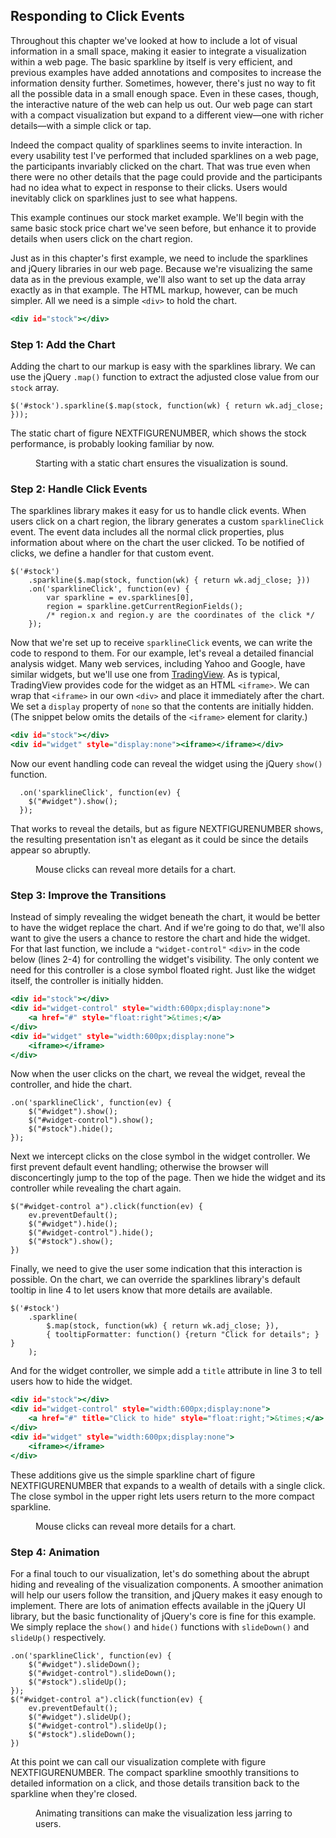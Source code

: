 ## Responding to Click Events

Throughout this chapter we've looked at how to include a lot of visual information in a small space, making it easier to integrate a visualization within a web page. The basic sparkline by itself is very efficient, and previous examples have added annotations and composites to increase the information density further. Sometimes, however, there's just no way to fit all the possible data in a small enough space. Even in these cases, though, the interactive nature of the web can help us out. Our web page can start with a compact visualization but expand to a different view—one with richer details—with a simple click or tap.

Indeed the compact quality of sparklines seems to invite interaction. In every usability test I've performed that included sparklines on a web page, the participants invariably clicked on the chart. That was true even when there were no other details that the page could provide and the participants had no idea what to expect in response to their clicks. Users would inevitably click on sparklines just to see what happens.

This example continues our stock market example. We'll begin with the same basic stock price chart we've seen before, but enhance it to provide details when users click on the chart region.

Just as in this chapter's first example, we need to include the sparklines and jQuery libraries in our web page. Because we're visualizing the same data as in the previous example, we'll also want to set up the data array exactly as in that example. The <span class="smcp">HTML</span> markup, however, can be much simpler. All we need is a simple `<div>` to hold the chart.

``` {.html .numberLines}
<div id="stock"></div>
```

### Step 1: Add the Chart

Adding the chart to our markup is easy with the sparklines library. We can use the jQuery `.map()` function to extract the adjusted close value from our `stock` array.

``` {.javascript .numberLines}
$('#stock').sparkline($.map(stock, function(wk) { return wk.adj_close; }));
```

The static chart of figure NEXTFIGURENUMBER, which shows the stock performance, is probably looking familiar by now.

<figure>
<div id='click-chart1'></div>
<figcaption>Starting with a static chart ensures the visualization is sound.</figcaption>
</figure>

### Step 2: Handle Click Events

The sparklines library makes it easy for us to handle click events. When users click on a chart region, the library generates a custom `sparklineClick` event. The event data includes all the normal click properties, plus information about where on the chart the user clicked. To be notified of clicks, we define a handler for that custom event.

``` {.javascript .numberLines}
$('#stock')
    .sparkline($.map(stock, function(wk) { return wk.adj_close; }))
    .on('sparklineClick', function(ev) {
        var sparkline = ev.sparklines[0],
        region = sparkline.getCurrentRegionFields();
        /* region.x and region.y are the coordinates of the click */
    });
```

Now that we're set up to receive `sparklineClick` events, we can write the code to respond to them. For our example, let's reveal a detailed financial analysis widget. Many web services, including Yahoo and Google, have similar widgets, but we'll use one from [TradingView](https://www.tradingview.com/widget/). As is typical, TradingView provides code for the widget as an <span class="smcp">HTML</span> `<iframe>`. We can wrap that `<iframe>` in our own `<div>` and place it immediately after the chart. We set a `display` property of `none` so that the contents are initially hidden. (The snippet below omits the details of the `<iframe>` element for clarity.)

``` {.html .numberLines}
<div id="stock"></div>
<div id="widget" style="display:none"><iframe></iframe></div>
```

Now our event handling code can reveal the widget using the jQuery `show()` function.

``` {.javascript .numberLines}
  .on('sparklineClick', function(ev) {
    $("#widget").show();
  });
```

That works to reveal the details, but as figure NEXTFIGURENUMBER shows, the resulting presentation isn't as elegant as it could be since the details appear so abruptly.

<figure>
<div id="click-chart2"></div>
<div id="popup2" style="width:640px;height:400px;display:none">
<script type="text/javascript" src="https://d33t3vvu2t2yu5.cloudfront.net/tv.js"></script>
<script type="text/javascript">
new TradingView.widget({
  "width": 640,
  "height": 400,
  "symbol": "AAPL",
  "interval": "D",
  "timezone": "exchange",
  "theme": "White",
  "style": "1",
  "toolbar_bg": "#f1f3f6",
  "withdateranges": true,
  "save_image": false,
  "hideideas": true
});
</script>
</div>
<figcaption>Mouse clicks can reveal more details for a chart.</figcaption>
</figure>

### Step 3: Improve the Transitions

Instead of simply revealing the widget beneath the chart, it would be better to have the widget replace the chart. And if we're going to do that, we'll also want to give the users a chance to restore the chart and hide the widget. For that last function, we include a `"widget-control"` `<div>` in the code below (lines 2-4) for controlling the widget's visibility. The only content we need for this controller is a close symbol floated right. Just like the widget itself, the controller is initially hidden.

``` {.html .numberLines .line-2 .line-3 .line-4}
<div id="stock"></div>
<div id="widget-control" style="width:600px;display:none">
    <a href="#" style="float:right">&times;</a>
</div>
<div id="widget" style="width:600px;display:none">
    <iframe></iframe>
</div>
```

Now when the user clicks on the chart, we reveal the widget, reveal the controller, and hide the chart.

``` {.javascript .numberLines}
.on('sparklineClick', function(ev) {
    $("#widget").show();
    $("#widget-control").show();
    $("#stock").hide();
});
```

Next we intercept clicks on the close symbol in the widget controller. We first prevent default event handling; otherwise the browser will disconcertingly jump to the top of the page. Then we hide the widget and its controller while revealing the chart again.

``` {.javascript .numberLines}
$("#widget-control a").click(function(ev) {
    ev.preventDefault();
    $("#widget").hide();
    $("#widget-control").hide();
    $("#stock").show();
})
```

Finally, we need to give the user some indication that this interaction is possible. On the chart, we can override the sparklines library's default tooltip in line 4 to let users know that more details are available.

``` {.javascript .numberLines .line-4}
$('#stock')
    .sparkline(
        $.map(stock, function(wk) { return wk.adj_close; }),
        { tooltipFormatter: function() {return "Click for details"; } }
    );
```

And for the widget controller, we simple add a `title` attribute in line 3 to tell users how to hide the widget.

``` {.html .numberLines .line-3}
<div id="stock"></div>
<div id="widget-control" style="width:600px;display:none">
    <a href="#" title="Click to hide" style="float:right;">&times;</a>
</div>
<div id="widget" style="width:600px;display:none">
    <iframe></iframe>
</div>
```

These additions give us the simple sparkline chart of figure NEXTFIGURENUMBER that expands to a wealth of details with a single click. The close symbol in the upper right lets users return to the more compact sparkline.

<style>
a.closebtn, a.closebtn:hover, a.closebtn:focus, a.closebtn:active, a.closebtn:visited {text-decoration: none; color: #444; background-image:none; text-shadow:none;}
</style>

<figure>
<div id="click-chart3"></div>
<div id="popup3-control" style="width:640px;display:none"><a class="closebtn" href="#" title="Click to hide" style="float:right">x</a></div>
<div id="popup3" style="width:640px;height:420px;display:none">
<script type="text/javascript">
new TradingView.widget({
  "width": 640,
  "height": 400,
  "symbol": "AAPL",
  "interval": "D",
  "timezone": "exchange",
  "theme": "White",
  "style": "1",
  "toolbar_bg": "#f1f3f6",
  "withdateranges": true,
  "save_image": false,
  "hideideas": true
});
</script>
</div>
<figcaption>Mouse clicks can reveal more details for a chart.</figcaption>
</figure>

### Step 4: Animation

For a final touch to our visualization, let's do something about the abrupt hiding and revealing of the visualization components. A smoother animation will help our users follow the transition, and jQuery makes it easy enough to implement. There are lots of animation effects available in the jQuery <span class="smcp">UI</span> library, but the basic functionality of jQuery's core is fine for this example. We simply replace the `show()` and `hide()` functions with `slideDown()` and `slideUp()` respectively.

``` {.javascript .numberLines}
.on('sparklineClick', function(ev) {
    $("#widget").slideDown();
    $("#widget-control").slideDown();
    $("#stock").slideUp();
});
$("#widget-control a").click(function(ev) {
    ev.preventDefault();
    $("#widget").slideUp();
    $("#widget-control").slideUp();
    $("#stock").slideDown();
})
```

At this point we can call our visualization complete with figure NEXTFIGURENUMBER. The compact sparkline smoothly transitions to detailed information on a click, and those details transition back to the sparkline when they're closed.

<figure>
<div id="click-chart4"></div>
<div id="popup4-control" style="width:640px;display:none"><a class="closebtn" href="#" title="Click to hide" style="float:right;text-decoration:none;">x</a></div>
<div id="popup4" style="width:640px;height:420px;display:none">
<script type="text/javascript">
new TradingView.widget({
  "width": 640,
  "height": 400,
  "symbol": "AAPL",
  "interval": "D",
  "timezone": "exchange",
  "theme": "White",
  "style": "1",
  "toolbar_bg": "#f1f3f6",
  "withdateranges": true,
  "save_image": false,
  "hideideas": true
});
</script>
</div>
<figcaption>Animating transitions can make the visualization less jarring to users.</figcaption>
</figure>


<script>
;(function(){

  draw = function() {

        var stock = [
          { date: "2012-01-03", open: 409.40, high: 422.75, low: 409.00, close: 422.40, volume: 10283900, adj_close: 416.26 },
          { date: "2012-01-09", open: 425.50, high: 427.75, low: 418.66, close: 419.81, volume:  9327900, adj_close: 413.70 },
          { date: "2012-01-17", open: 424.20, high: 431.37, low: 419.75, close: 420.30, volume: 10673200, adj_close: 414.19 },
          { date: "2012-01-23", open: 422.67, high: 454.45, low: 419.55, close: 447.28, volume: 17397900, adj_close: 440.77 },
          { date: "2012-01-30", open: 445.71, high: 460.00, low: 445.39, close: 459.68, volume: 10817600, adj_close: 452.99 },
          { date: "2012-02-06", open: 458.38, high: 497.62, low: 458.20, close: 493.42, volume: 17778800, adj_close: 486.24 },
          { date: "2012-02-13", open: 499.53, high: 526.29, low: 486.63, close: 502.12, volume: 28314900, adj_close: 494.82 },
          { date: "2012-02-21", open: 506.88, high: 522.90, low: 504.12, close: 522.41, volume: 18499900, adj_close: 514.81 },
          { date: "2012-02-27", open: 521.31, high: 548.21, low: 516.28, close: 545.18, volume: 22964000, adj_close: 537.25 },
          { date: "2012-03-05", open: 545.42, high: 547.74, low: 516.22, close: 545.17, volume: 23951800, adj_close: 537.24 },
          { date: "2012-03-12", open: 548.98, high: 600.01, low: 547.00, close: 585.57, volume: 32158400, adj_close: 577.05 },
          { date: "2012-03-19", open: 598.37, high: 609.65, low: 589.05, close: 596.05, volume: 24402100, adj_close: 587.38 },
          { date: "2012-03-26", open: 599.79, high: 621.45, low: 595.26, close: 599.55, volume: 22840000, adj_close: 590.83 },
          { date: "2012-04-02", open: 601.83, high: 634.66, low: 600.38, close: 633.68, volume: 23635600, adj_close: 624.46 },
          { date: "2012-04-09", open: 626.13, high: 644.00, low: 603.51, close: 605.23, volume: 26127500, adj_close: 596.43 },
          { date: "2012-04-16", open: 610.06, high: 620.25, low: 570.42, close: 572.98, volume: 34975300, adj_close: 564.65 },
          { date: "2012-04-23", open: 570.61, high: 618.00, low: 555.00, close: 603.00, volume: 27794600, adj_close: 594.23 },
          { date: "2012-04-30", open: 597.80, high: 598.40, low: 565.17, close: 565.25, volume: 17607600, adj_close: 557.03 },
          { date: "2012-05-07", open: 561.50, high: 575.88, low: 558.73, close: 566.71, volume: 15505800, adj_close: 558.47 },
          { date: "2012-05-14", open: 562.57, high: 567.51, low: 522.18, close: 530.38, volume: 20281200, adj_close: 522.67 },
          { date: "2012-05-21", open: 534.50, high: 576.50, low: 534.05, close: 562.29, volume: 19540000, adj_close: 554.11 },
          { date: "2012-05-29", open: 570.90, high: 581.50, low: 560.52, close: 560.99, volume: 17166000, adj_close: 552.83 },
          { date: "2012-06-04", open: 561.50, high: 580.58, low: 548.50, close: 580.32, volume: 14813900, adj_close: 571.88 },
          { date: "2012-06-11", open: 587.72, high: 588.50, low: 566.70, close: 574.13, volume: 14293200, adj_close: 565.78 },
          { date: "2012-06-18", open: 570.96, high: 590.00, low: 570.37, close: 582.10, volume: 12654100, adj_close: 573.63 },
          { date: "2012-06-25", open: 577.30, high: 584.00, low: 565.61, close: 584.00, volume: 10630300, adj_close: 575.51 },
          { date: "2012-07-02", open: 584.73, high: 614.34, low: 583.60, close: 605.88, volume: 13795700, adj_close: 597.07 },
          { date: "2012-07-09", open: 605.30, high: 619.87, low: 592.68, close: 604.97, volume: 15001100, adj_close: 596.17 },
          { date: "2012-07-16", open: 605.12, high: 615.35, low: 603.15, close: 604.30, volume: 12013700, adj_close: 595.51 },
          { date: "2012-07-23", open: 594.40, high: 609.68, low: 570.00, close: 585.16, volume: 19578500, adj_close: 576.65 },
          { date: "2012-07-30", open: 590.92, high: 617.98, low: 587.82, close: 615.70, volume: 13593200, adj_close: 606.74 },
          { date: "2012-08-06", open: 617.29, high: 625.00, low: 615.26, close: 621.70, volume:  8955900, adj_close: 615.29 },
          { date: "2012-08-13", open: 623.39, high: 648.19, low: 623.25, close: 648.11, volume: 11240200, adj_close: 641.43 },
          { date: "2012-08-20", open: 650.01, high: 674.88, low: 648.11, close: 663.22, volume: 20349200, adj_close: 656.38 },
          { date: "2012-08-27", open: 679.99, high: 680.87, low: 657.25, close: 665.24, volume: 10987500, adj_close: 658.38 },
          { date: "2012-09-04", open: 665.76, high: 682.48, low: 664.50, close: 680.44, volume: 12724300, adj_close: 673.42 },
          { date: "2012-09-10", open: 680.45, high: 696.98, low: 656.00, close: 691.28, volume: 20736000, adj_close: 684.15 },
          { date: "2012-09-17", open: 699.35, high: 705.07, low: 693.62, close: 700.09, volume: 14332600, adj_close: 692.87 },
          { date: "2012-09-24", open: 686.86, high: 695.12, low: 660.35, close: 667.10, volume: 20459000, adj_close: 660.22 },
          { date: "2012-10-01", open: 671.16, high: 676.75, low: 650.65, close: 652.59, volume: 18290000, adj_close: 645.86 },
          { date: "2012-10-08", open: 646.88, high: 647.56, low: 623.55, close: 629.71, volume: 21378800, adj_close: 623.21 },
          { date: "2012-10-15", open: 632.35, high: 652.79, low: 609.62, close: 609.84, volume: 18514400, adj_close: 603.55 },
          { date: "2012-10-22", open: 612.42, high: 635.38, low: 591.00, close: 604.00, volume: 24908300, adj_close: 597.77 },
          { date: "2012-10-31", open: 594.88, high: 603.00, low: 574.75, close: 576.80, volume: 17508000, adj_close: 570.85 },
          { date: "2012-11-05", open: 583.52, high: 590.74, low: 533.72, close: 547.06, volume: 26312500, adj_close: 543.89 },
          { date: "2012-11-12", open: 554.15, high: 554.50, low: 505.75, close: 527.68, volume: 25590900, adj_close: 524.62 },
          { date: "2012-11-19", open: 540.71, high: 572.00, low: 539.88, close: 571.50, volume: 18856200, adj_close: 568.19 },
          { date: "2012-11-26", open: 575.90, high: 594.25, low: 572.26, close: 585.28, volume: 18505600, adj_close: 581.89 },
          { date: "2012-12-03", open: 593.65, high: 594.59, low: 518.63, close: 533.25, volume: 28073100, adj_close: 530.16 },
          { date: "2012-12-10", open: 525.00, high: 549.56, low: 505.58, close: 509.79, volume: 23891500, adj_close: 506.84 },
          { date: "2012-12-17", open: 508.93, high: 534.90, low: 501.23, close: 519.33, volume: 20790100, adj_close: 516.32 },
          { date: "2012-12-24", open: 520.35, high: 524.25, low: 504.66, close: 509.59, volume: 11496300, adj_close: 506.64 },
          { date: "2012-12-31", open: 510.53, high: 535.40, low: 509.00, close: 532.17, volume: 23553300, adj_close: 529.09 },
        ];
        
        $('#click-chart1').sparkline(
            $.map(stock, function(wk) { return wk.adj_close; }),
            {
                height: 48,
                width: 210,
                lineColor: chartStyles.color.secondaryDark,
                fillColor: chartStyles.color.secondaryLightest,
                spotColor: false,
                minSpotColor: chartStyles.color.primary,
                maxSpotColor: chartStyles.color.primary,
                disableHighlight: true,
                disableTooltips: true
            }
        );
        
        $('#click-chart2')
          .sparkline(
            $.map(stock, function(wk) { return wk.adj_close; }),
            {
                height: 48,
                width: 210,
                lineColor: chartStyles.color.secondaryDark,
                fillColor: chartStyles.color.secondaryLightest,
                spotColor: false,
                minSpotColor: chartStyles.color.primary,
                maxSpotColor: chartStyles.color.primary,
                disableHighlight: true,
                disableTooltips: true
            }
          ).on('sparklineClick', function(ev) {
            $("#popup2").show();
          });
        
        $('#click-chart3')
          .sparkline(
            $.map(stock, function(wk) { return wk.adj_close; }),
            {
                height: 48,
                width: 210,
                lineColor: chartStyles.color.secondaryDark,
                fillColor: chartStyles.color.secondaryLightest,
                spotColor: false,
                minSpotColor: chartStyles.color.primary,
                maxSpotColor: chartStyles.color.primary,
                disableHighlight: true,
                tooltipFormatter: function() {return "Click for details"; }
            }
          ).on('sparklineClick', function(ev) {
            $("#popup3").show();
            $("#popup3-control").show();
            $('#click-chart3').hide();
          });
          $("#popup3-control a").click(function(ev) {
            ev.preventDefault();
            $("#popup3").hide();
            $("#popup3-control").hide();
            $('#click-chart3').show();
          })
        
        $('#click-chart4')
          .sparkline(
            $.map(stock, function(wk) { return wk.adj_close; }),
            {
                height: 48,
                width: 210,
                lineColor: chartStyles.color.secondaryDark,
                fillColor: chartStyles.color.secondaryLightest,
                spotColor: false,
                minSpotColor: chartStyles.color.primary,
                maxSpotColor: chartStyles.color.primary,
                disableHighlight: true,
                tooltipFormatter: function() {return "Click for details"; }
            }
          ).on('sparklineClick', function(ev) {
            $("#popup4").slideDown();
            $("#popup4-control").slideDown();
            $('#click-chart4').slideUp();
          });
          $("#popup4-control a").click(function(ev) {
            ev.preventDefault();
            $("#popup4").slideUp();
            $("#popup4-control").slideUp();
            $('#click-chart4').slideDown();
          })

    };
    
    if (typeof contentLoaded != "undefined") {
        contentLoaded.done(draw);
    } else {
        window.addEventListener('load', draw);
    }

}());
</script>

